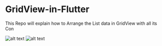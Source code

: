 # GridView-in-Flutter

This Repo will explain how to Arrange the List data in GridView with all its Con

![alt text](http://rrtutors.com/uploads/langpostimg/Screenshot_20191107-152019.png)
![alt text](http://rrtutors.com/uploads/langpostimg/Screenshot_20191107-100205.png)
